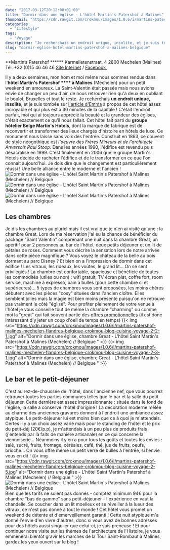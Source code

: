 ```yaml
---
date: "2017-03-12T20:12:08+01:00"
title: "Dormir dans une église - L'hôtel Martin's Patershof à Malines"
thumbnail: "https://cdn.rawgit.com/crokmou/images/1.0.6/i/martins-patershof-malines-mechelen-flandres-belgique-crokmou-blog-cuisine-voyage-2-6.jpg"
categories:
  - "Lifestyle"
tags:
  - "Voyage"
description: "Je recherchais un endroit unique, insolite, et je suis tombée sur l'hôtel Saint Martin's Patershof **** à Malines (Mechelen)..."
slug: "dormir-eglise-hotel-martins-patershof-a-malines-belgique"
---
```


**Martin’s Patershof ****** Karmelietenstraat, 4 2800 Mechelen (Malines) Tél. +32 (0)15 46 46 46 [Site Internet](http://www.martinshotels.com/fr/hotel/martins-patershof) / [Facebook ](https://www.facebook.com/MartinsPatershof)

Il y a deux semaines, mon hom et moi même nous sommes rendus dans l'**hôtel Martin's Patershof **** à Malines** (Mechelen) pour un petit weekend en amoureux. La Saint-Valentin était passée mais nous avions envie de changer un peu d'air, de nous retrouver rien qu'à deux en oubliant le boulot, Bruxelles et tout le reste. Je recherchais **un endroit unique, insolite**, et je suis tombée sur [l'article d'Emma](https://www.augoutdemma.be/34462-dormir-dans-une-eglise-a-lhotel-martins-patershof-a-malines) à propos de cet hôtel assez incroyable et qui plus est à 30 minutes de la capitale ! C'était l'endroit parfait, moi qui ai toujours apprécié la beauté et la grandeur des églises, c'était exactement ce qu'il nous fallait. Cet hôtel fait parti du **groupe hôtelier Belge Martin's Hotels**, dont la marque de fabrique est de reconvertir et transformer des lieux chargés d'histoire en hôtels de luxe. Ce monument nous laisse sans voix dès l'entrée. Construit en 1863, ce couvent de style néogothique est _l'oeuvre des Frères Mineurs et de l'architecte Anversois Paul Stoop_. Dans les années 1990, l'édifice est revendu puis désacralisé en 1999\. C'est finalement en 2006 que le groupe Martin's Hotels décide de racheter l'édifice et de le transformer en ce que l'on connait aujourd'hui. Je dois dire que le changement est particulièrement réussi ! Une belle alliance entre le moderne et l'ancien ! ![Dormir dans une église - L'hôtel Saint Martin's Patershof à Malines (Mechelen) // Belgique](https://cdn.rawgit.com/crokmou/images/1.0.6/i/martins-patershof-malines-mechelen-flandres-belgique-crokmou-blog-cuisine-voyage-2-4.jpg) ![Dormir dans une église - L'hôtel Saint Martin's Patershof à Malines (Mechelen) // Belgique](https://cdn.rawgit.com/crokmou/images/1.0.6/i/martins-patershof-malines-mechelen-flandres-belgique-crokmou-blog-cuisine-voyage-2-1-1.jpg)![Dormir dans une église - L'hôtel Saint Martin's Patershof à Malines (Mechelen) // Belgique](https://cdn.rawgit.com/crokmou/images/1.0.6/i/martins-patershof-malines-mechelen-flandres-belgique-crokmou-blog-cuisine-voyage-1.jpg)

## Les chambres

Je dis les chambres au pluriel mais il est vrai que je n'en ai visité qu'une : la chambre Great. Lors de ma réservation j'ai eu la chance de bénéficier du package "Saint Valentin" comprenant une nuit dans la chambre Great, un apéritif pour 2 personnes au bar de l'hôtel, deux petits déjeuner et un lit de pétales de roses. Comment vous décrire la sensation lors de notre arrivée dans cette pièce magnifique ? Vous voyez le château de la belle au bois dormant au parc Disney ? Et bien on a l'impression de dormir dans cet édifice ! Les vitraux, les rideaux, les voûtes, le grand lit... On se sent privilégiés ! La chambre est confortable, spacieuse et bénéficie de toutes les commodités (utiles ou non) : wifi gratuit, TV écran plat, coffre fort, room service, machine à expresso, bain à bulles (pour cette chambre ci et supérieures)... 5 types de chambres vous sont proposées, les moins chères débutent avec les pièces "cosy" situées dans l'ancien cloître. Elles semblent jolies mais la magie est bien moins présente puisqu'on ne retrouve pas vraiment le côté "église". Pour profiter pleinement de votre venue à l'hôtel je vous conseille tout de même la chambre "charming" ou comme moi la "great" qui fait souvent partie des [offres promotionnelles](http://www.martinshotels.com/fr/hotel/martins-patershof/special-offers) (il est donc intéressant d'y jeter un coup d'oeil de temps en temps) {{< img src="https://cdn.rawgit.com/crokmou/images/1.0.6/i/martins-patershof-malines-mechelen-flandres-belgique-crokmou-blog-cuisine-voyage-2-2-1.jpg" alt="Dormir dans une église, chambre Great - L'hôtel Saint Martin's Patershof à Malines (Mechelen) // Belgique " >}} {{< img src="https://cdn.rawgit.com/crokmou/images/1.0.6/i/martins-patershof-malines-mechelen-flandres-belgique-crokmou-blog-cuisine-voyage-2-3-1.jpg" alt="Dormir dans une église, chambre Great - L'hôtel Saint Martin's Patershof à Malines (Mechelen) // Belgique " >}}

## Le bar et le petit-déjeuner

C'est au rez-de-chaussée de l'hôtel, dans l'ancienne nef, que vous pourrez retrouver toutes les parties communes telles que le bar et la salle du petit déjeuner. Cette dernière est assez impressionnante : située dans le fond de l'église, la salle a conservé l'hôtel d'origine ! La décoration moderne mêlée au charme des anciennes gravures donnent à l'endroit une ambiance assez atypique. Le petit-déjeuner lui est moins bien que ce à quoi je m'attendais. Certes il y a un choix assez varié mais pour le standing de l'hôtel et le prix du petit-déj (20€/p.p), je m'attendais à un peu plus de produits frais (j'entends par là faits de manière artisanale) en ce qui concerne la viennoiserie... Néanmoins il y en a pour tous les goûts et toutes les envies : salé, sucré, fruits, fromage, céréales, café, thé, jus de fruits, oeufs, brioche... On vous offre même un petit verre de bulles à l'entrée, si l'envie vous en dit ! {{< img src="https://cdn.rawgit.com/crokmou/images/1.0.6/i/martins-patershof-malines-mechelen-flandres-belgique-crokmou-blog-cuisine-voyage-2-5.jpg" alt="Dormir dans une église - L'hôtel Saint Martin's Patershof à Malines (Mechelen) // Belgique " >}} ![Dormir dans une église - L'hôtel Saint Martin's Patershof à Malines (Mechelen) // Belgique ](https://cdn.rawgit.com/crokmou/images/1.0.6/i/martins-patershof-malines-mechelen-flandres-belgique-crokmou-blog-cuisine-voyage-2.jpg) Bien que les tarifs ne soient pas donnés - comptez minimum 94€ pour la chambre "bas de gamme" sans petit-déjeuner - l'expérience en vaut la chandelle. Se coucher dans un lit moelleux et se réveiller à la lueur des vitraux, ce n'est pas donné à tout le monde ! Cet hôtel vous promet un weekend de détente et d'émerveillement garanti ! Cette nuit atypique m'a donné l'envie d'en vivre d'autres, donc si vous avez de bonnes adresses pour des hôtels aussi singulier que celui-ci, je suis preneuse ! Et pour continuer notre visite sur les thèmes de l'architecture de l'Histoire, je vous emmènerai bientôt gravir les marches de la Tour Saint-Rombaut à Malines, gardez les yeux ouvert sur le blog !
